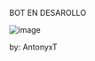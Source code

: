 BOT EN DESAROLLO

![image](https://github.com/user-attachments/assets/a9c80d38-5766-436f-90e0-ed94dc0cbad2)



by: AntonyxT
